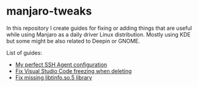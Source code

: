 # manjaro-tweaks

In this repository I create guides for fixing or adding things that are useful while using Manjaro as a daily driver Linux distribution. Mostly using KDE but some might be also related to Deepin or GNOME.

List of guides:

- [My perfect SSH Agent configuration](./easy-manjaro-sshagent.md)
- [Fix Visual Studio Code freezing when deleting](./electron-trash-fix.md)
- [Fix missing libtinfo.so.5 library](./missing-libtinfo.so.5.md)

